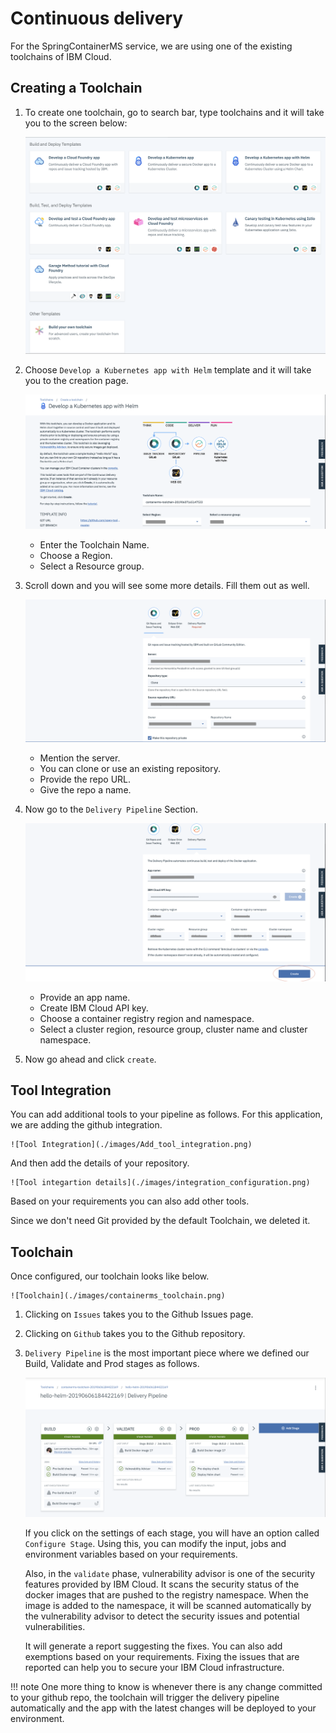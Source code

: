 # Continuous delivery

For the SpringContainerMS service, we are using one of the existing toolchains of IBM Cloud.

## Creating a Toolchain

1. To create  one toolchain, go to search bar, type toolchains and it will take you to the screen below:

    ![Existing Toolchians](./images/Existing_Toolchains.png)

2. Choose `Develop a Kubernetes app with Helm` template and it will take you to the creation page.

    ![Toolchain creation](./images/create_toolchain.png)

    - Enter the Toolchain Name.
    - Choose a Region.
    - Select a Resource group.


3. Scroll down and you will see some more details. Fill them out as well.

    ![Toolchain details](./images/Toolchain_details.png)

    - Mention the server.
    - You can clone or use an existing repository.
    - Provide the repo URL.
    - Give the repo a name.


4. Now go to the `Delivery Pipeline` Section.

    ![Toolchain delivery pipeline details](./images/Toolchain_deliverypipeline_details.png)

    - Provide an app name.
    - Create IBM Cloud API key.
    - Choose a container registry region and namespace.
    - Select a cluster region, resource group, cluster name and cluster namespace.

5. Now go ahead and click `create`.

## Tool Integration

You can add additional tools to your pipeline as follows. For this application, we are adding the github integration.

    ![Tool Integration](./images/Add_tool_integration.png)

And then add the details of your repository.

    ![Tool integartion details](./images/integration_configuration.png)

Based on your requirements you can also add other tools.

Since we don't need Git provided by the default Toolchain, we deleted it.

## Toolchain

Once configured, our toolchain looks like below.

    ![Toolchain](./images/containerms_toolchain.png)

1. Clicking on `Issues` takes you to the Github Issues page.

2. Clicking on `Github` takes you to the Github repository.

3. `Delivery Pipeline` is the most important piece where we defined our Build, Validate and Prod stages as follows.

    ![Delivery Pipeline](./images/containerms_delivery_pipeline.png)

    If you click on the settings of each stage, you will have an option called `Configure Stage`. Using this, you can modify the input, jobs and environment variables based on your requirements.

    Also, in the `validate` phase, vulnerability advisor is one of the security features provided by IBM Cloud. It scans the security status of the docker images that are pushed to the registry namespace. When the image is added to the namespace, it will be scanned automatically by the vulnerability advisor to detect the security issues and potential vulnerabilities.

    It will generate a report suggesting the fixes. You can also add exemptions based on your requirements. Fixing the issues that are reported can help you to secure your IBM Cloud infrastructure.

!!! note
    One more thing to know is whenever there is any change committed to your github repo, the toolchain will trigger the delivery pipeline automatically and the app with the latest changes will be deployed to your environment.
